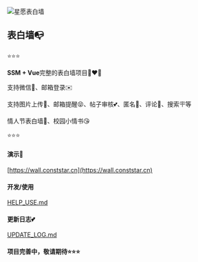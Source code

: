 ![星愿表白墙](/logo.png)



## 表白墙📭

⭐⭐⭐

**SSM + Vue**完整的表白墙项目👩‍❤️‍👨

支持微信💖、邮箱登录✉️

支持图片上传📌、邮箱提醒😝、帖子审核💕、匿名🥰、评论📝、搜索🪧等

情人节表白墙🤘、校园小情书😘

⭐⭐⭐



#### 演示📌

[https://wall.conststar.cn](https://wall.conststar.cn)



#### 开发/使用

[HELP_USE.md](/HELP_USE.md)



#### 更新日志💕

[UPDATE_LOG.md](/UPDATE_LOG.md)



#### 项目完善中，敬请期待⭐⭐⭐